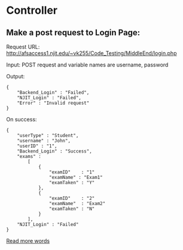 # Controller


## Make a post request to Login Page:

Request URL: http://afsaccess1.njit.edu/~vk255/Code_Testing/MiddleEnd/login.php

Input: POST request and variable names are username, password

Output:

```
{
    "Backend_Login" : "Failed",
    "NJIT_Login" : "Failed",
    "Error" : "Invalid request"
}
```

On success:

```
{
    "userType" : "Student",
    "username" : "John",
    "userID" : "1",
    "Backend_Login" : "Success",
    "exams" :
        [
            {
                "examID"    : "1"
                "examName" : "Exam1"
                "examTaken" : "Y"
            },
            {
                "examID"    : "2"
                "examName"  : "Exam2"
                "examTaken" : "N"
            }
        ],
    "NJIT_Login" : "Failed"
}
```

[Read more words](another.md)
